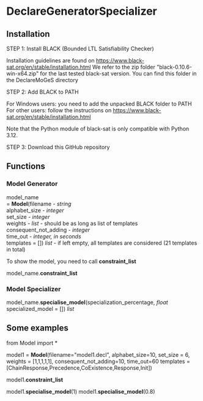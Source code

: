 # DeclareGeneratorSpecializer

## Installation 

STEP 1: Install BLACK (Bounded LTL Satisfiability Checker)

Installation guidelines are found on https://www.black-sat.org/en/stable/installation.html
We refer to the zip folder "black-0.10.6-win-x64.zip" for the last tested black-sat version. You can find this folder in the DeclareMoGeS directory

STEP 2: Add BLACK to PATH

For Windows users: you need to add the unpacked BLACK folder to PATH \
For other users: follow the instructions on https://www.black-sat.org/en/stable/installation.html

Note that the Python module of black-sat is only compatible with Python 3.12.

STEP 3: Download this GitHub repository 


## Functions

### Model Generator

model_name \
= **Model**(filename *- string* \
                    alphabet_size *- integer* \
                    set_size *- integer* \
                    weights *- list* - should be as long as list of templates \
                    consequent_not_adding *- integer* \
                    time_out *- integer, in seconds* \
                    templates = [])                         *list* - if left empty, all templates are considered (21 templates in total)

To show the model, you need to call **constraint_list**

model_name.**constraint_list** 

### Model Specializer
 
model_name.**specialise_model**(specialization_percentage,  *float*
                                specialized_model = [])     *list*


## Some examples 

from Model import *

model1 = **Model**(filename="model1.decl",
               alphabet_size=10,
               set_size = 6,
               weights = [1,1,1,1,1],
               consequent_not_adding=10,
               time_out=60
               templates = [ChainResponse,Precedence,CoExistence,Response,Init])

model1.**constraint_list**

model1.**specialise_model**(1)
model1.**specialise_model**(0.8)





 
